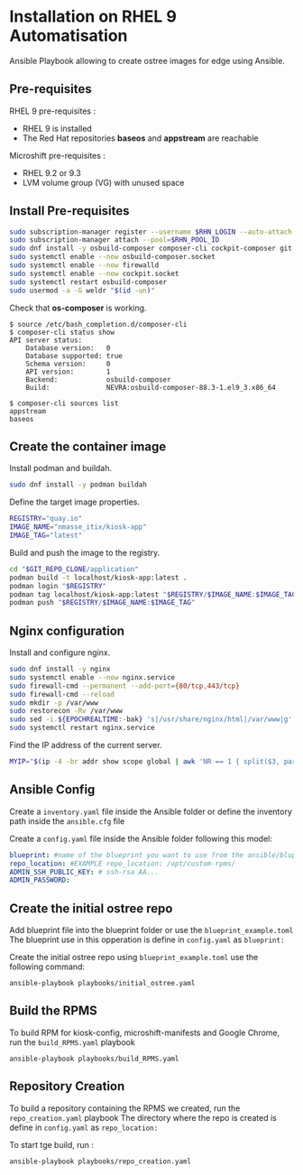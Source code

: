 # Installation on RHEL 9 Automatisation

Ansible Playbook allowing to create ostree images for edge using Ansible.

## Pre-requisites

RHEL 9 pre-requisites :

- RHEL 9 is installed
- The Red Hat repositories **baseos** and **appstream** are reachable

Microshift pre-requisites :

- RHEL 9.2 or 9.3
- LVM volume group (VG) with unused space

## Install Pre-requisites

```sh
sudo subscription-manager register --username $RHN_LOGIN --auto-attach
sudo subscription-manager attach --pool=$RHN_POOL_ID
sudo dnf install -y osbuild-composer composer-cli cockpit-composer git firewalld python3-toml
sudo systemctl enable --now osbuild-composer.socket
sudo systemctl enable --now firewalld
sudo systemctl enable --now cockpit.socket
sudo systemctl restart osbuild-composer
sudo usermod -a -G weldr "$(id -un)"
```

Check that **os-composer** is working.

```
$ source /etc/bash_completion.d/composer-cli
$ composer-cli status show
API server status:
    Database version:   0
    Database supported: true
    Schema version:     0
    API version:        1
    Backend:            osbuild-composer
    Build:              NEVRA:osbuild-composer-88.3-1.el9_3.x86_64

$ composer-cli sources list
appstream
baseos
```

## Create the container image

Install podman and buildah.

```sh
sudo dnf install -y podman buildah
```

Define the target image properties.

```sh
REGISTRY="quay.io"
IMAGE_NAME="nmasse_itix/kiosk-app"
IMAGE_TAG="latest"
```

Build and push the image to the registry.

```sh
cd "$GIT_REPO_CLONE/application"
podman build -t localhost/kiosk-app:latest .
podman login "$REGISTRY"
podman tag localhost/kiosk-app:latest "$REGISTRY/$IMAGE_NAME:$IMAGE_TAG"
podman push "$REGISTRY/$IMAGE_NAME:$IMAGE_TAG"
```

## Nginx configuration

Install and configure nginx.

```sh
sudo dnf install -y nginx
sudo systemctl enable --now nginx.service
sudo firewall-cmd --permanent --add-port={80/tcp,443/tcp}
sudo firewall-cmd --reload
sudo mkdir -p /var/www
sudo restorecon -Rv /var/www
sudo sed -i.${EPOCHREALTIME:-bak} 's|/usr/share/nginx/html|/var/www|g' /etc/nginx/nginx.conf
sudo systemctl restart nginx.service
```

Find the IP address of the current server.

```sh
MYIP="$(ip -4 -br addr show scope global | awk 'NR == 1 { split($3, parts, "/"); print parts[1]; }')"
```
## Ansible Config

Create a `inventory.yaml` file inside the Ansible folder or define the inventory path inside the `ansible.cfg` file  

Create a `config.yaml` file inside the Ansible folder following this model:
```yaml
blueprint: #name of the blueprint you want to use from the ansible/bluprint folder. EXAMPLE blueprint: blueprint_example.toml
repo_location: #EXAMPLE repo_location: /opt/custom-rpms/
ADMIN_SSH_PUBLIC_KEY: # ssh-rsa AA...
ADMIN_PASSWORD: 
```


## Create the initial ostree repo


Add blueprint file into the blueprint folder or use the `blueprint_example.toml`  
The blueprint use in this opperation is define in `config.yaml` as `blueprint:`

Create the initial ostree repo using `blueprint_example.toml` use the following command: 
```
ansible-playbook playbooks/initial_ostree.yaml
```


## Build the RPMS

To build RPM for kiosk-config, microshift-manifests and Google Chrome, run the `build_RPMS.yaml` playbook
```
ansible-playbook playbooks/build_RPMS.yaml
```

## Repository Creation
To build a repository containing the RPMS we created, run the `repo_creation.yaml` playbook
The directory where the repo is created is define in `config.yaml` as `repo_location:` 

To start tge build, run :
```
ansible-playbook playbooks/repo_creation.yaml 
```


